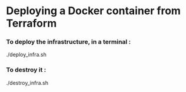 # Deploying a Docker container from Terraform

### To deploy the infrastructure, in a terminal :

./deploy_infra.sh

### To destroy it :

./destroy_infra.sh
